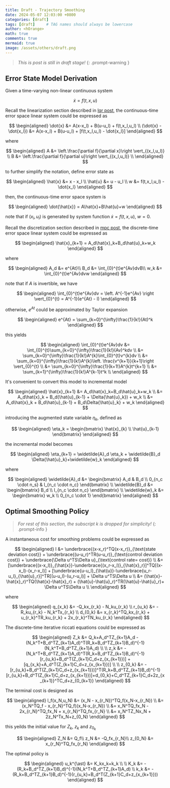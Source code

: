 ```yaml
---
title: Draft - Trajectory Smoothing
date: 2024-05-07 12:03:00 +0800
categories: [draft]
tags: [draft]     # TAG names should always be lowercase
author: <hOrange>
math: true
comments: true
mermaid: true
image: /assets/others/draft.png
---
```


> *This is post is still in draft stage!*
{: .prompt-warning }

## Error State Model Derivation
Given a time-varying non-linear continuous system 

$$
\dot{x} = f(t,x,u)
$$

Recall the linearization section described in [lqr post](/posts/Linear-Quadratic-Optimal-Tracking-for-Time-Varying-Nonlinear-System/), the continuous-time error space linear system could be expressed as 

$$
\begin{aligned}
\dot{x} &= A(x-x_l) + B(u-u_l) + f(t,x_l,u_l) \\
(\dot{x} - \dot{x_l}) &= A(x-x_l) + B(u-u_l) + [f(t,x_l,u_l) - \dot{x_l}]
\end{aligned}
$$

where

$$
\begin{aligned}
A &= \left.\frac{\partial f}{\partial x}\right \vert_{(x_l,u_l)} \\
B &= \left.\frac{\partial f}{\partial u}\right \vert_{(x_l,u_l)} \\
\end{aligned}
$$

to further simplify the notation, define error state as

$$
\begin{aligned}
\hat{x} &= x - x_l \\
\hat{u} &= u - u_l \\
w &= f(t,x_l,u_l) - \dot{x_l}
\end{aligned}
$$

then, the continuous-time error space system is

$$
\begin{aligned}
\dot{\hat{x}} = A\hat{x}+B\hat{u}+w
\end{aligned}
$$

note that if $(x_l,u_l)$ is generated by system function $\dot{x} = f(t,x,u)$, $w = 0$.

Recall the discretization section described in [mpc post](/posts/Model-Predictive-Control-Part-1-Generized-Problem-Setup), the discrete-time error space linear system could be expressed as 

$$
\begin{aligned}
\hat{x}_{k+1} = A_d\hat{x}_k+B_d\hat{u}_k+w_k
\end{aligned}
$$

where 

$$
\begin{aligned}
A_d &= e^{At}\\
B_d &= \int_{0}^{t}e^{Av}dvB\\
w_k &= \int_{0}^{t}e^{Av}dvw
\end{aligned}
$$

note that if $A$ is invertible, we have

$$
\begin{aligned}
\int_{0}^{t}e^{Av}dv = \left. A^{-1}e^{Av} \right \vert_{0}^{t} = A^{-1}(e^{At} - I)
\end{aligned}
$$

otherwise, $e^{At}$ could be approximated by Taylor expansion

$$
\begin{aligned}
e^{At} = \sum_{k=0}^{\infty}\frac{1}{k!}(At)^k
\end{aligned}
$$

this yields

$$
\begin{aligned}
\int_{0}^{t}e^{Av}dv 
&= \int_{0}^{t}\sum_{k=0}^{\infty}\frac{1}{k!}(Av)^kdv \\
&= \sum_{k=0}^{\infty}\frac{1}{k!}A^{k}\int_{0}^{t}v^{k}dv \\
&= \sum_{k=0}^{\infty}\frac{1}{k!}A^{k}\left. \frac{v^{k+1}}{k+1}\right \vert_{0}^{t} \\
&= \sum_{k=0}^{\infty}\frac{1}{k+1!}A^{k}t^{k+1} \\
&= \sum_{k=1}^{\infty}\frac{1}{k!}A^{k-1}t^k \\
\end{aligned}
$$

It's convenient to convert this model to incremental model

$$
\begin{aligned}
\hat{x}_{k+1} &= A_d\hat{x}_k+B_d\hat{u}_k+w_k \\
&= A_d\hat{x}_k + B_d(\hat{u}_{k-1} + \Delta{\hat{u}_k}) + w_k \\
&= A_d\hat{x}_k + B_d\hat{u}_{k-1} + B_d\Delta{\hat{u}_k} + w_k
\end{aligned}
$$

introducing the augmented state variable $\eta_k$, defined as 

$$
\begin{aligned}
\eta_k = \begin{bmatrix} \hat{x}_{k} \\ \hat{u}_{k-1} \end{bmatrix}
\end{aligned}
$$

the incremental model becomes

$$
\begin{aligned}
\eta_{k+1} = \widetilde{A}_d \eta_k + \widetilde{B}_d \Delta{\hat{u}_k}+\widetilde{w}_k
\end{aligned}
$$

where

$$
\begin{aligned}
\widetilde{A}_d &= \begin{bmatrix} A_d & B_d \\ 0_{n_c \cdot n_s} & I_{n_c \cdot n_c} \end{bmatrix} \\
\widetilde{B}_d &= \begin{bmatrix} B_d \\ I_{n_c \cdot n_c} \end{bmatrix} \\
\widetilde{w}_k &= \begin{bmatrix} w_k \\ 0_{n_c \cdot 1} \end{bmatrix}
\end{aligned}
$$

## Optimal Smoothing Policy

> *For rest of this section, the subscript $k$ is dropped for simplicity!*
{: .prompt-info }

A instantaneous cost for smoothing problems could be expressed as

$$
\begin{aligned}
l &= \underbrace{(x-x_r)^TQ(x-x_r)}_{\text{state deviation cost}} + \underbrace{(u-u_r)^TR(u-u_r)}_{\text{control deviation cost}} + \underbrace{\Delta u^TS\Delta u}_{\text{control rate= cost}} \\
&= [\underbrace{(x-x_l)}_{\hat{x}}-\underbrace{(x_r-x_l)}_{\hat{x}_r}]^TQ[(x-x_l)-(x_r-x_l)] + [\underbrace{u-u_l}_{\hat{u}}-\underbrace{u_r-u_l}_{\hat{u}_r}]^TR[(u-u_l)-(u_r-u_l)] + \Delta u^TS\Delta u \\
&= (\hat{x}-\hat{x}_r)^TQ(\hat{x}-\hat{x}_r) + (\hat{u}-\hat{u}_r)^TR(\hat{u}-\hat{u}_r)+
\Delta u^TS\Delta u \\
\end{aligned}
$$

where

$$
\begin{aligned}
q_{x_k} &= -Q_kx_{r_k} - N_ku_{r_k} \\
r_{u_k} &= -R_ku_{r_k} - N_k^Tx_{r_k} \\
d_{0_k} &= x_{r_k}^TQ_kx_{r_k} + u_{r_k}^TR_ku_{r_k} + 2x_{r_k}^TN_ku_{r_k}
\end{aligned}
$$

The discrete-time iterative riccati equations could be expressed as

$$
\begin{aligned}
Z_k 
&= Q_k+A_d^TZ_{k+1}A_d - (N_k^T+B_d^TZ_{k+1}A_d)^T(R_k+B_d^TZ_{k+1}B_d)^{-1}(N_k^T+B_d^TZ_{k+1}A_d) \\
\\
z_k 
&= -(N_k^T+B_d^TZ_{k+1}A_d)^T(R_k+B_d^TZ_{k+1}B_d)^{-1}[r_{u_k}+B_d^T(Z_{k+1}C_d+z_{x_{k+1}})] + [q_{x_k}+A_d^T(Z_{k+1}C_d+z_{x_{k+1}})] \\
\\
z_{0_k}
&= -[r_{u_k}+B_d^T(Z_{k+1}C_d+z_{x_{k+1}})]^T(R_k+B_d^TZ_{k+1}B_d)^{-1}[r_{u_k}+B_d^T(Z_{k+1}C_d+z_{x_{k+1}})]+d_{0_k}+C_d^TZ_{k+1}C_d+2z_{x_{k+1}}^TC_d+z_{0_{k+1}}
\end{aligned}
$$

The terminal cost is designed as

$$
\begin{aligned}
l_f(x_N,u_N) &= (x_N - x_{r_N})^TQ_f(x_N-x_{r_N}) \\
&= (x_N^TQ_f - x_{r_N}^TQ_f)(x_N-x_{r_N}) \\
&= x_N^TQ_fx_N - 2x_{r_N}^TQ_fx_N + x_{r_N}^TQ_fx_{r_N} \\
&= x_N^TZ_Nx_N + 2z_N^Tx_N+z_{0_N}
\end{aligned}
$$

this yeilds the initial value for $Z_k$, $z_k$ and $z_{0_k}$

$$
\begin{aligned}
Z_N &= Q_f\\
z_N &= -Q_fx_{r_N}\\
z_{0_N} &= x_{r_N}^TQ_fx_{r_N}
\end{aligned}
$$


The optimal policy is

$$
\begin{aligned}
u_k^{\ast} &= K_kx_k+k_k \\
\\
K_k
&= -(R_k+B_d^TZ_{k+1}B_d)^{-1}(N_k^T+B_d^TZ_{k+1}A_d) \\
k_k
&= -(R_k+B_d^TZ_{k+1}B_d)^{-1}(r_{u_k}+B_d^T(Z_{k+1}C_d+z_{x_{k+1}}))
\end{aligned}
$$